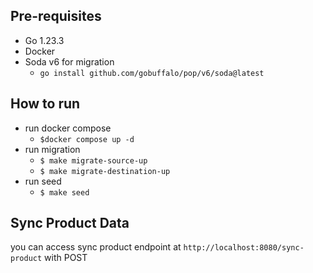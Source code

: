 ## Pre-requisites
* Go 1.23.3
* Docker
* Soda v6 for migration
    * `go install github.com/gobuffalo/pop/v6/soda@latest`

## How to run
* run docker compose 
    * `$docker compose up -d`
* run migration
    * `$ make migrate-source-up` 
    * `$ make migrate-destination-up`
* run seed
    * `$ make seed`

## Sync Product Data
you can access sync product endpoint at `http://localhost:8080/sync-product` with POST